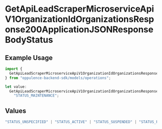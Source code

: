 # GetApiLeadScraperMicroserviceApiV1OrganizationIdOrganizationsResponse200ApplicationJSONResponseBodyStatus

## Example Usage

```typescript
import {
  GetApiLeadScraperMicroserviceApiV1OrganizationIdOrganizationsResponse200ApplicationJSONResponseBodyStatus,
} from "oppulence-backend-sdk/models/operations";

let value:
  GetApiLeadScraperMicroserviceApiV1OrganizationIdOrganizationsResponse200ApplicationJSONResponseBodyStatus =
    "STATUS_MAINTENANCE";
```

## Values

```typescript
"STATUS_UNSPECIFIED" | "STATUS_ACTIVE" | "STATUS_SUSPENDED" | "STATUS_PENDING_VERIFICATION" | "STATUS_REVOKED" | "STATUS_EXPIRED" | "STATUS_RATE_LIMITED" | "STATUS_PENDING_REVIEW" | "STATUS_DEPRECATED" | "STATUS_MAINTENANCE"
```